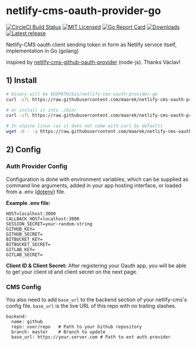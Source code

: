 # netlify-cms-oauth-provider-go

[![CircleCI Build Status](https://circleci.com/gh/CircleCI-Public/circleci-demo-go.svg?style=shield)](https://circleci.com/gh/CircleCI-Public/circleci-demo-go) [![MIT Licensed](https://img.shields.io/badge/license-MIT-blue.svg)](https://raw.githubusercontent.com/CircleCI-Public/circleci-demo-go/master/LICENSE.md)
[![Go Report Card](https://goreportcard.com/badge/github.com/maarek/netlify-cms-oauth-provider-go)](https://goreportcard.com/report/github.com/maarek/netlify-cms-oauth-provider-go)
[![Downloads](https://img.shields.io/github/downloads/maarek/netlify-cms-oauth-provider-go/latest/total.svg)](https://github.com/maarek/netlify-cms-oauth-provider-go/releases)
[![Latest release](https://img.shields.io/github/release/maarek/netlify-cms-oauth-provider-go.svg)](https://github.com/maarek/netlify-cms-oauth-provider-go/releases)

Netlify-CMS oauth client sending token in form as Netlify service itself, implementation in Go (golang)

inspired by [netlify-cms-github-oauth-provider](https://github.com/vencax/netlify-cms-github-oauth-provider) (node-js). Thanks Václav!

## 1) Install

```bash
# binary will be $GOPATH/bin/netlify-cms-oauth-provider-go
curl -sfL https://raw.githubusercontent.com/maarek/netlify-cms-oauth-provider-go/master/install.sh | sh -s -- -b $GOPATH/bin

# or install it into ./bin/
curl -sfL https://raw.githubusercontent.com/maarek/netlify-cms-oauth-provider-go/master/install.sh | sh -s

# In alpine linux (as it does not come with curl by default)
wget -O - -q https://raw.githubusercontent.com/maarek/netlify-cms-oauth-provider-go/master/install.sh | sh -s
```

## 2) Config

### Auth Provider Config

Configuration is done with environment variables, which can be supplied as command line arguments, added in your app hosting interface, or loaded from a .env ([dotenv](https://github.com/motdotla/dotenv)) file.

**Example .env file:**

```
HOST=localhost:3000
CALLBACK_HOST=localhost:3000
SESSION_SECRET=your-random-string
GITHUB_KEY=
GITHUB_SECRET=
BITBUCKET_KEY=
BITBUCKET_SECRET=
GITLAB_KEY=
GITLAB_SECRET=
```

**Client ID & Client Secret:**
After registering your Oauth app, you will be able to get your client id and client secret on the next page.

### CMS Config

You also need to add `base_url` to the backend section of your netlify-cms's config file. `base_url` is the live URL of this repo with no trailing slashes.

```
backend:
  name: github
  repo: user/repo   # Path to your Github repository
  branch: master    # Branch to update
  base_url: https://your.server.com # Path to ext auth provider
```
